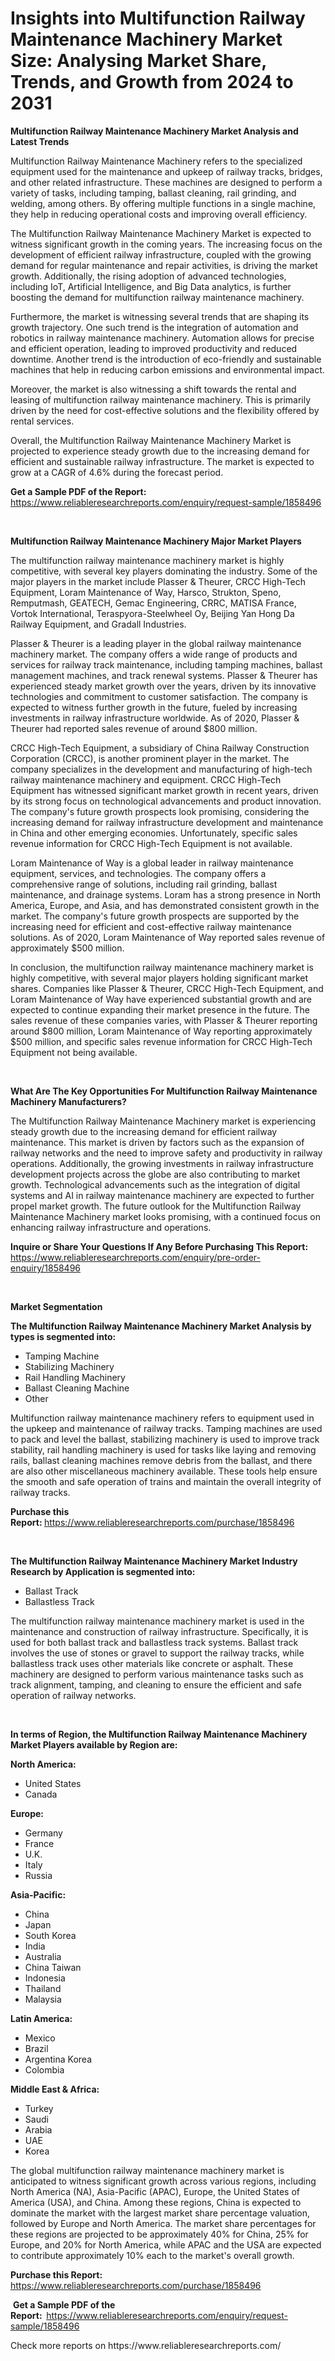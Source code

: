 <p><h1>Insights into Multifunction Railway Maintenance Machinery Market Size: Analysing Market Share, Trends, and Growth from 2024 to 2031</h1></p><p><strong>Multifunction Railway Maintenance Machinery Market Analysis and Latest Trends</strong></p>
<p><p>Multifunction Railway Maintenance Machinery refers to the specialized equipment used for the maintenance and upkeep of railway tracks, bridges, and other related infrastructure. These machines are designed to perform a variety of tasks, including tamping, ballast cleaning, rail grinding, and welding, among others. By offering multiple functions in a single machine, they help in reducing operational costs and improving overall efficiency.</p><p>The Multifunction Railway Maintenance Machinery Market is expected to witness significant growth in the coming years. The increasing focus on the development of efficient railway infrastructure, coupled with the growing demand for regular maintenance and repair activities, is driving the market growth. Additionally, the rising adoption of advanced technologies, including IoT, Artificial Intelligence, and Big Data analytics, is further boosting the demand for multifunction railway maintenance machinery.</p><p>Furthermore, the market is witnessing several trends that are shaping its growth trajectory. One such trend is the integration of automation and robotics in railway maintenance machinery. Automation allows for precise and efficient operation, leading to improved productivity and reduced downtime. Another trend is the introduction of eco-friendly and sustainable machines that help in reducing carbon emissions and environmental impact.</p><p>Moreover, the market is also witnessing a shift towards the rental and leasing of multifunction railway maintenance machinery. This is primarily driven by the need for cost-effective solutions and the flexibility offered by rental services.</p><p>Overall, the Multifunction Railway Maintenance Machinery Market is projected to experience steady growth due to the increasing demand for efficient and sustainable railway infrastructure. The market is expected to grow at a CAGR of 4.6% during the forecast period.</p></p>
<p><strong>Get a Sample PDF of the Report:&nbsp;</strong> <a href="https://www.reliableresearchreports.com/enquiry/request-sample/1858496">https://www.reliableresearchreports.com/enquiry/request-sample/1858496</a></p>
<p>&nbsp;</p>
<p><strong>Multifunction Railway Maintenance Machinery Major Market Players</strong></p>
<p><p>The multifunction railway maintenance machinery market is highly competitive, with several key players dominating the industry. Some of the major players in the market include Plasser & Theurer, CRCC High-Tech Equipment, Loram Maintenance of Way, Harsco, Strukton, Speno, Remputmash, GEATECH, Gemac Engineering, CRRC, MATISA France, Vortok International, Teraspyora-Steelwheel Oy, Beijing Yan Hong Da Railway Equipment, and Gradall Industries.</p><p>Plasser & Theurer is a leading player in the global railway maintenance machinery market. The company offers a wide range of products and services for railway track maintenance, including tamping machines, ballast management machines, and track renewal systems. Plasser & Theurer has experienced steady market growth over the years, driven by its innovative technologies and commitment to customer satisfaction. The company is expected to witness further growth in the future, fueled by increasing investments in railway infrastructure worldwide. As of 2020, Plasser & Theurer had reported sales revenue of around $800 million.</p><p>CRCC High-Tech Equipment, a subsidiary of China Railway Construction Corporation (CRCC), is another prominent player in the market. The company specializes in the development and manufacturing of high-tech railway maintenance machinery and equipment. CRCC High-Tech Equipment has witnessed significant market growth in recent years, driven by its strong focus on technological advancements and product innovation. The company's future growth prospects look promising, considering the increasing demand for railway infrastructure development and maintenance in China and other emerging economies. Unfortunately, specific sales revenue information for CRCC High-Tech Equipment is not available.</p><p>Loram Maintenance of Way is a global leader in railway maintenance equipment, services, and technologies. The company offers a comprehensive range of solutions, including rail grinding, ballast maintenance, and drainage systems. Loram has a strong presence in North America, Europe, and Asia, and has demonstrated consistent growth in the market. The company's future growth prospects are supported by the increasing need for efficient and cost-effective railway maintenance solutions. As of 2020, Loram Maintenance of Way reported sales revenue of approximately $500 million.</p><p>In conclusion, the multifunction railway maintenance machinery market is highly competitive, with several major players holding significant market shares. Companies like Plasser & Theurer, CRCC High-Tech Equipment, and Loram Maintenance of Way have experienced substantial growth and are expected to continue expanding their market presence in the future. The sales revenue of these companies varies, with Plasser & Theurer reporting around $800 million, Loram Maintenance of Way reporting approximately $500 million, and specific sales revenue information for CRCC High-Tech Equipment not being available.</p></p>
<p>&nbsp;</p>
<p><strong>What Are The Key Opportunities For Multifunction Railway Maintenance Machinery Manufacturers?</strong></p>
<p><p>The Multifunction Railway Maintenance Machinery market is experiencing steady growth due to the increasing demand for efficient railway maintenance. This market is driven by factors such as the expansion of railway networks and the need to improve safety and productivity in railway operations. Additionally, the growing investments in railway infrastructure development projects across the globe are also contributing to market growth. Technological advancements such as the integration of digital systems and AI in railway maintenance machinery are expected to further propel market growth. The future outlook for the Multifunction Railway Maintenance Machinery market looks promising, with a continued focus on enhancing railway infrastructure and operations.</p></p>
<p><strong>Inquire or Share Your Questions If Any Before Purchasing This Report:</strong> <a href="https://www.reliableresearchreports.com/enquiry/pre-order-enquiry/1858496">https://www.reliableresearchreports.com/enquiry/pre-order-enquiry/1858496</a></p>
<p>&nbsp;</p>
<p><strong>Market Segmentation</strong></p>
<p><strong>The Multifunction Railway Maintenance Machinery Market Analysis by types is segmented into:</strong></p>
<p><ul><li>Tamping Machine</li><li>Stabilizing Machinery</li><li>Rail Handling Machinery</li><li>Ballast Cleaning Machine</li><li>Other</li></ul></p>
<p><p>Multifunction railway maintenance machinery refers to equipment used in the upkeep and maintenance of railway tracks. Tamping machines are used to pack and level the ballast, stabilizing machinery is used to improve track stability, rail handling machinery is used for tasks like laying and removing rails, ballast cleaning machines remove debris from the ballast, and there are also other miscellaneous machinery available. These tools help ensure the smooth and safe operation of trains and maintain the overall integrity of railway tracks.</p></p>
<p><strong>Purchase this Report:&nbsp;</strong><a href="https://www.reliableresearchreports.com/purchase/1858496">https://www.reliableresearchreports.com/purchase/1858496</a></p>
<p>&nbsp;</p>
<p><strong>The Multifunction Railway Maintenance Machinery Market Industry Research by Application is segmented into:</strong></p>
<p><ul><li>Ballast Track</li><li>Ballastless Track</li></ul></p>
<p><p>The multifunction railway maintenance machinery market is used in the maintenance and construction of railway infrastructure. Specifically, it is used for both ballast track and ballastless track systems. Ballast track involves the use of stones or gravel to support the railway tracks, while ballastless track uses other materials like concrete or asphalt. These machinery are designed to perform various maintenance tasks such as track alignment, tamping, and cleaning to ensure the efficient and safe operation of railway networks.</p></p>
<p>&nbsp;</p>
<p><strong>In terms of Region, the Multifunction Railway Maintenance Machinery Market Players available by Region are:</strong></p>
<p>
    <p> <strong> North America: </strong>
        <ul>
            <li>United States</li>
            <li>Canada</li>
        </ul>
        </p> 
    <p> <strong> Europe: </strong>
        <ul>
            <li>Germany</li>
            <li>France</li>
            <li>U.K.</li>
            <li>Italy</li>
            <li>Russia</li>
        </ul>
        </p> 
    <p> <strong> Asia-Pacific: </strong>
        <ul>
            <li>China</li>
            <li>Japan</li>
            <li>South Korea</li>
            <li>India</li>
            <li>Australia</li>
            <li>China Taiwan</li>
            <li>Indonesia</li>
            <li>Thailand</li>
            <li>Malaysia</li>
        </ul>
        </p> 
    <p> <strong> Latin America: </strong>
        <ul>
            <li>Mexico</li>
            <li>Brazil</li>
            <li>Argentina Korea</li>
            <li>Colombia</li>
        </ul>
        </p> 
    <p> <strong> Middle East & Africa: </strong>
        <ul>
            <li>Turkey</li>
            <li>Saudi</li>
            <li>Arabia</li>
            <li>UAE</li>
            <li>Korea</li>
        </ul>
    </p>
    </p>
<p><p>The global multifunction railway maintenance machinery market is anticipated to witness significant growth across various regions, including North America (NA), Asia-Pacific (APAC), Europe, the United States of America (USA), and China. Among these regions, China is expected to dominate the market with the largest market share percentage valuation, followed by Europe and North America. The market share percentages for these regions are projected to be approximately 40% for China, 25% for Europe, and 20% for North America, while APAC and the USA are expected to contribute approximately 10% each to the market's overall growth.</p></p>
<p><strong>Purchase this Report: </strong><a href="https://www.reliableresearchreports.com/purchase/1858496">https://www.reliableresearchreports.com/purchase/1858496</a></p>
<p>&nbsp;<strong>Get a Sample PDF of the Report:&nbsp;&nbsp;</strong><a href="https://www.reliableresearchreports.com/enquiry/request-sample/1858496">https://www.reliableresearchreports.com/enquiry/request-sample/1858496</a></p>
<p><strong></strong></p>
<p>Check more reports on https://www.reliableresearchreports.com/</p>